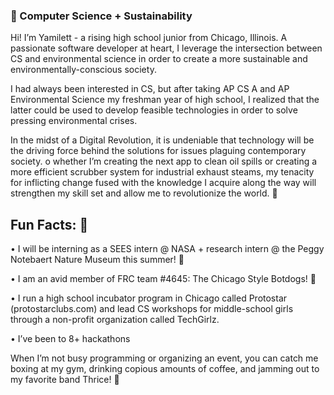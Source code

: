 
<!--
**yyestrada-re/yyestrada-re** is a ✨ _special_ ✨ repository because its `README.md` (this file) appears on your GitHub profile.-->
### 🌿 Computer Science + Sustainability

Hi! I’m Yamilett - a rising high school junior from Chicago, Illinois. A passionate software developer at heart, I leverage the intersection between CS and environmental science in order to create a more sustainable and environmentally-conscious society.

I had always been interested in CS, but after taking AP CS A and AP Environmental Science my freshman year of high school, I realized that the latter could be used to develop feasible technologies in order to solve pressing environmental crises. 

In the midst of a Digital Revolution, it is undeniable that technology will be the driving force behind the solutions for issues plaguing contemporary society. o whether I’m creating the next app to clean oil spills or creating a more efficient scrubber system for industrial exhaust steams, my tenacity for inflicting change fused with the knowledge I acquire along the way will strengthen my skill set and allow me to revolutionize the world. 🚀

## Fun Facts: 💃
• I will be interning as a SEES intern @ NASA + research intern @ the Peggy Notebaert Nature Museum this summer! 🌿

• I am an avid member of FRC team #4645: The Chicago Style Botdogs! 🌭

• I run a high school incubator program in Chicago called Protostar (protostarclubs.com) and lead CS workshops for middle-school girls through a non-profit organization called TechGirlz.

• I’ve been to 8+ hackathons 

When I’m not busy programming or organizing an event, you can catch me boxing at my gym, drinking copious amounts of coffee, and jamming out to my favorite band Thrice! 💃

